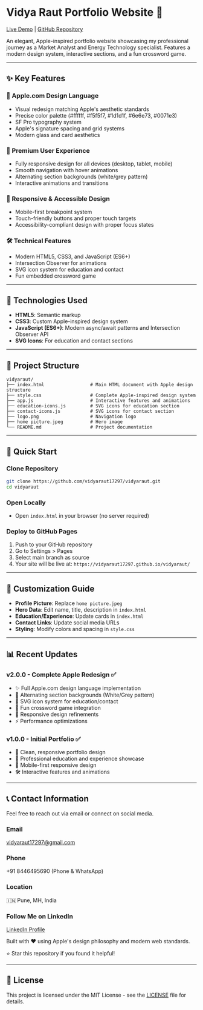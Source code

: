 # Vidya Raut Portfolio Website 🌟

[Live Demo](https://vidyaraut17297.github.io/vidyaraut/) | [GitHub Repository](https://github.com/vidyaraut17297/vidyaraut)

An elegant, Apple-inspired portfolio website showcasing my professional journey as a Market Analyst and Energy Technology specialist. Features a modern design system, interactive sections, and a fun crossword game.

---

## ✨ Key Features

### 🎨 Apple.com Design Language
- Visual redesign matching Apple's aesthetic standards
- Precise color palette (#ffffff, #f5f5f7, #1d1d1f, #6e6e73, #0071e3)
- SF Pro typography system
- Apple's signature spacing and grid systems
- Modern glass and card aesthetics

### 🌟 Premium User Experience
- Fully responsive design for all devices (desktop, tablet, mobile)
- Smooth navigation with hover animations
- Alternating section backgrounds (white/grey pattern)
- Interactive animations and transitions

### 📱 Responsive & Accessible Design
- Mobile-first breakpoint system
- Touch-friendly buttons and proper touch targets
- Accessibility-compliant design with proper focus states

### 🛠️ Technical Features
- Modern HTML5, CSS3, and JavaScript (ES6+)
- Intersection Observer for animations
- SVG icon system for education and contact
- Fun embedded crossword game

---

## 🚀 Technologies Used

- **HTML5**: Semantic markup
- **CSS3**: Custom Apple-inspired design system
- **JavaScript (ES6+)**: Modern async/await patterns and Intersection Observer API
- **SVG Icons**: For education and contact sections

---

## 📁 Project Structure

```
vidyaraut/
├── index.html                 # Main HTML document with Apple design structure
├── style.css                  # Complete Apple-inspired design system
├── app.js                     # Interactive features and animations
├── education-icons.js         # SVG icons for education section
├── contact-icons.js           # SVG icons for contact section
├── logo.png                   # Navigation logo
├── home picture.jpeg          # Hero image
└── README.md                  # Project documentation
```

---

## 🚀 Quick Start

### Clone Repository
```sh
git clone https://github.com/vidyaraut17297/vidyaraut.git
cd vidyaraut
```

### Open Locally
- Open `index.html` in your browser (no server required)

### Deploy to GitHub Pages
1. Push to your GitHub repository
2. Go to Settings > Pages
3. Select main branch as source
4. Your site will be live at: `https://vidyaraut17297.github.io/vidyaraut/`

---

## 🎨 Customization Guide

- **Profile Picture**: Replace `home picture.jpeg`
- **Hero Data**: Edit name, title, description in `index.html`
- **Education/Experience**: Update cards in `index.html`
- **Contact Links**: Update social media URLs
- **Styling**: Modify colors and spacing in `style.css`

---

## 📊 Recent Updates

### v2.0.0 - Complete Apple Redesign ✅
- ✨ Full Apple.com design language implementation
- 🎯 Alternating section backgrounds (White/Grey pattern)
- 🤩 SVG icon system for education/contact
- 🧩 Fun crossword game integration
- 📱 Responsive design refinements
- ⚡ Performance optimizations

### v1.0.0 - Initial Portfolio ✅
- 🎨 Clean, responsive portfolio design
- 📄 Professional education and experience showcase
- 📱 Mobile-first responsive design
- 🛠️ Interactive features and animations

---

## 📞 Contact Information

Feel free to reach out via email or connect on social media.

### Email
vidyaraut17297@gmail.com

### Phone
+91 8446495690 (Phone & WhatsApp)

### Location
🇮🇳 Pune, MH, India

### Follow Me on LinkedIn
[LinkedIn Profile](https://www.linkedin.com/in/vidyaraut17/)

Built with ❤️ using Apple's design philosophy and modern web standards.

⭐ Star this repository if you found it helpful!

---

## 📄 License

This project is licensed under the MIT License - see the [LICENSE](LICENSE) file for details.
